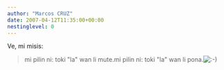 ```yaml
---
author: "Marcos CRUZ"
date: 2007-04-12T11:35:00+00:00
nestinglevel: 0
---
```

Ve, mi misis:
> mi pilin ni: toki "la" wan li mute.mi pilin ni: toki "la" wan li pona.![:-)](images/smilies/icon_e_smile.gif "Smile")